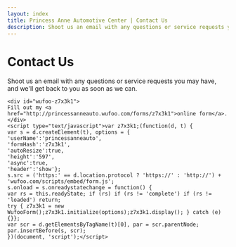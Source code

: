 ```yaml
---
layout: index
title: Princess Anne Automotive Center | Contact Us
description: Shoot us an email with any questions or service requests you may have, and we'll get back to you as soon as we can.
---
```

<div class="content container">
	<div class="hero-unit">
		<h1 class="page-header">Contact Us</h1>
		<p class="lead">Shoot us an email with any questions or service requests you may have, and we'll get back to you as soon as we can.</p>
	</div>

	<div id="wufoo-z7x3k1">
	Fill out my <a href="http://princessanneauto.wufoo.com/forms/z7x3k1">online form</a>.
	</div>
	<script type="text/javascript">var z7x3k1;(function(d, t) {
	var s = d.createElement(t), options = {
	'userName':'princessanneauto', 
	'formHash':'z7x3k1', 
	'autoResize':true,
	'height':'597',
	'async':true,
	'header':'show'};
	s.src = ('https:' == d.location.protocol ? 'https://' : 'http://') + 'wufoo.com/scripts/embed/form.js';
	s.onload = s.onreadystatechange = function() {
	var rs = this.readyState; if (rs) if (rs != 'complete') if (rs != 'loaded') return;
	try { z7x3k1 = new WufooForm();z7x3k1.initialize(options);z7x3k1.display(); } catch (e) {}};
	var scr = d.getElementsByTagName(t)[0], par = scr.parentNode; par.insertBefore(s, scr);
	})(document, 'script');</script>
</div>